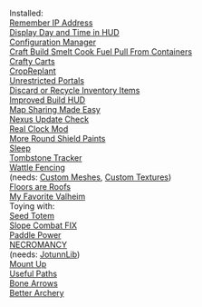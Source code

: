 Installed:\
[Remember IP Address](https://www.nexusmods.com/valheim/mods/572)\
[Display Day and Time in HUD](https://www.nexusmods.com/valheim/mods/861)\
[Configuration Manager](https://www.nexusmods.com/valheim/mods/740)\
[Craft Build Smelt Cook Fuel Pull From Containers](https://www.nexusmods.com/valheim/mods/40)\
[Crafty Carts](https://www.nexusmods.com/valheim/mods/1116)\
[CropReplant](https://www.nexusmods.com/valheim/mods/99)\
[Unrestricted Portals](https://www.nexusmods.com/valheim/mods/61)\
[Discard or Recycle Inventory Items](https://www.nexusmods.com/valheim/mods/45)\
[Improved Build HUD](https://www.nexusmods.com/valheim/mods/72)\
[Map Sharing Made Easy](https://www.nexusmods.com/valheim/mods/300)\
[Nexus Update Check](https://www.nexusmods.com/valheim/mods/102)\
[Real Clock Mod](https://www.nexusmods.com/valheim/mods/489)\
[More Round Shield Paints](https://www.nexusmods.com/valheim/mods/254)\
[Sleep](https://www.nexusmods.com/valheim/mods/261)\
[Tombstone Tracker](https://www.nexusmods.com/valheim/mods/864)\
[Wattle Fencing](https://www.nexusmods.com/valheim/mods/203)\
(needs: [Custom Meshes](https://www.nexusmods.com/valheim/mods/184), [Custom Textures](https://www.nexusmods.com/valheim/mods/48))\
[Floors are Roofs](https://www.nexusmods.com/valheim/mods/1039)\
[My Favorite Valheim](https://www.nexusmods.com/valheim/mods/923)\
Toying with:\
[Seed Totem](https://www.nexusmods.com/valheim/mods/876)\
[Slope Combat FIX](https://www.nexusmods.com/valheim/mods/727)\
[Paddle Power](https://www.nexusmods.com/valheim/mods/305)\
[NECROMANCY](https://www.nexusmods.com/valheim/mods/1003)\
(needs: [JotunnLib](https://www.nexusmods.com/valheim/mods/507))\
[Mount Up](https://www.nexusmods.com/valheim/mods/1091)\
[Useful Paths](https://www.nexusmods.com/valheim/mods/438)\
[Bone Arrows](https://www.nexusmods.com/valheim/mods/609)\
[Better Archery](https://www.nexusmods.com/valheim/mods/348)
